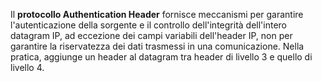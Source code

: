 Il **protocollo Authentication Header** fornisce meccanismi per garantire l'autenticazione della sorgente e il controllo dell'integrità dell'intero datagram IP, ad eccezione dei campi variabili dell'header IP, non per garantire la riservatezza dei dati trasmessi in una comunicazione.
Nella pratica, aggiunge un header al datagram tra header di livello 3 e quello di livello 4.